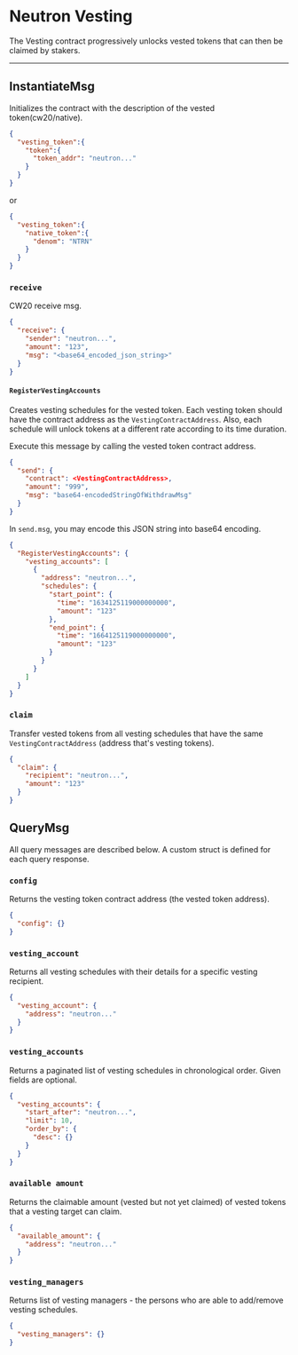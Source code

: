 # Neutron Vesting

The Vesting contract progressively unlocks vested tokens that can then be claimed by stakers.

---

## InstantiateMsg

Initializes the contract with the description of the vested token(cw20/native).

```json
{
  "vesting_token":{
    "token":{
      "token_addr": "neutron..."
    }
  }
}
```

or

```json
{
  "vesting_token":{
    "native_token":{
      "denom": "NTRN"
    }
  }
}
```

### `receive`

CW20 receive msg.

```json
{
  "receive": {
    "sender": "neutron...",
    "amount": "123",
    "msg": "<base64_encoded_json_string>"
  }
}
```

#### `RegisterVestingAccounts`

Creates vesting schedules for the vested token. Each vesting token should have the contract address as the `VestingContractAddress`. Also, each schedule will unlock tokens at a different rate according to its time duration.

Execute this message by calling the vested token contract address.

```json
{
  "send": {
    "contract": <VestingContractAddress>,
    "amount": "999",
    "msg": "base64-encodedStringOfWithdrawMsg"
  }
}
```

In `send.msg`, you may encode this JSON string into base64 encoding.

```json
{
  "RegisterVestingAccounts": {
    "vesting_accounts": [
      {
        "address": "neutron...",
        "schedules": {
          "start_point": {
            "time": "1634125119000000000",
            "amount": "123"
          },
          "end_point": {
            "time": "1664125119000000000",
            "amount": "123"
          }
        }
      }
    ]
  }
}
```

### `claim`

Transfer vested tokens from all vesting schedules that have the same `VestingContractAddress` (address that's vesting tokens).

```json
{
  "claim": {
    "recipient": "neutron...",
    "amount": "123"
  }
}
```

## QueryMsg

All query messages are described below. A custom struct is defined for each query response.

### `config`

Returns the vesting token contract address (the vested token address).

```json
{
  "config": {}
}
```

### `vesting_account`

Returns all vesting schedules with their details for a specific vesting recipient.

```json
{
  "vesting_account": {
    "address": "neutron..."
  }
}
```

### `vesting_accounts`

Returns a paginated list of vesting schedules in chronological order. Given fields are optional.

```json
{
  "vesting_accounts": {
    "start_after": "neutron...",
    "limit": 10,
    "order_by": {
      "desc": {}
    }
  }
}
```

### `available amount`

Returns the claimable amount (vested but not yet claimed) of vested tokens that a vesting target can claim.

```json
{
  "available_amount": {
    "address": "neutron..."
  }
}
```

### `vesting_managers`

Returns list of vesting managers - the persons who are able to add/remove vesting schedules.

```json
{
  "vesting_managers": {}
}
```
